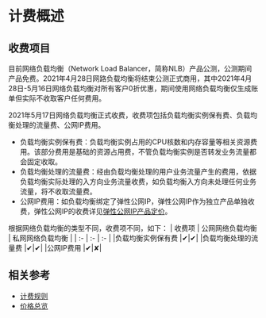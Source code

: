 # 计费概述
## 收费项目

目前网络负载均衡（Network Load Balancer，简称NLB）产品公测，公测期间产品免费。2021年4月28日网路负载均衡将结束公测正式商用，其中2021年4月28日-5月16日网络负载均衡对所有客户0折优惠，期间使用网络负载均衡仅生成账单但实际不收取客户任何费用。

2021年5月17日网络负载均衡正式收费，收费项包括负载均衡实例保有费、负载均衡处理的流量费、公网IP费用。

- 负载均衡实例保有费：负载均衡实例占用的CPU核数和内存容量等相关资源费用。该部分费用是基础的资源占用费，不管负载均衡实例是否转发业务流量都会固定收取。
- 负载均衡处理的流量费：经由负载均衡处理的用户业务流量产生的费用，依据负载均衡实际处理的入方向业务流量收费，如负载均衡入方向未处理任何业务流量，将不收取流量费。
- 公网IP费用：如负载均衡绑定了弹性公网IP，弹性公网IP作为独立产品单独收费，弹性公网IP的收费详见[弹性公网IP产品定价](https://docs.jdcloud.com/elastic-ip/billing-overview)。

根据网络负载均衡的类型不同，收费项不同，如下：
| 收费项	| 公网网络负载均衡	| 私网网络负载均衡 |
| :- | :- | :- |
|负载均衡实例保有费	|✔|✔|
|负载均衡处理的流量费	|✔|✔|
|公网IP费用	|✔|✘|

## 相关参考

- [计费规则](Billing-Rules.md)
- [价格总览](Price-Overview.md)

